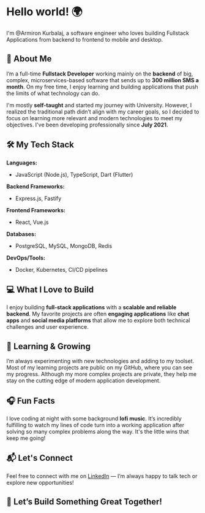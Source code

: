 # Hello world! 🌍  
I'm @Armiron Kurbalaj, a software engineer who loves building Fullstack Applications from backend to frontend to mobile and desktop.

## 🚀 About Me  
I’m a full-time **Fullstack Developer** working mainly on the **backend** of big, complex, microservices-based software that sends up to **300 million SMS a month**. On my free time, I enjoy learning and building applications that push the limits of what technology can do.

I'm mostly **self-taught** and started my journey with University. However, I realized the traditional path didn’t align with my career goals, so I decided to focus on learning more relevant and modern technologies to meet my objectives. I've been developing professionally since **July 2021**.

## 🛠️ My Tech Stack  
**Languages:**  
- JavaScript (Node.js), TypeScript, Dart (Flutter)

**Backend Frameworks:**  
- Express.js, Fastify

**Frontend Frameworks:**  
- React, Vue.js

**Databases:**  
- PostgreSQL, MySQL, MongoDB, Redis

**DevOps/Tools:**  
- Docker, Kubernetes, CI/CD pipelines

## 💻 What I Love to Build  
I enjoy building **full-stack applications** with a **scalable and reliable backend**. My favorite projects are often **engaging applications** like **chat apps** and **social media platforms** that allow me to explore both technical challenges and user experience.

## 🌱 Learning & Growing  
I’m always experimenting with new technologies and adding to my toolset. Most of my learning projects are public on my GitHub, where you can see my progress. Although my more complex projects are private, they help me stay on the cutting edge of modern application development.

## 🎧 Fun Facts  
I love coding at night with some background **lofi music**. It’s incredibly fulfilling to watch my lines of code turn into a working application after solving so many complex problems along the way. It's the little wins that keep me going!

## 📬 Let's Connect  
Feel free to connect with me on [LinkedIn](https://www.linkedin.com/in/armironkurbalaj/) — I’m always happy to talk tech or explore new opportunities!

## 🚀 Let’s Build Something Great Together!  
